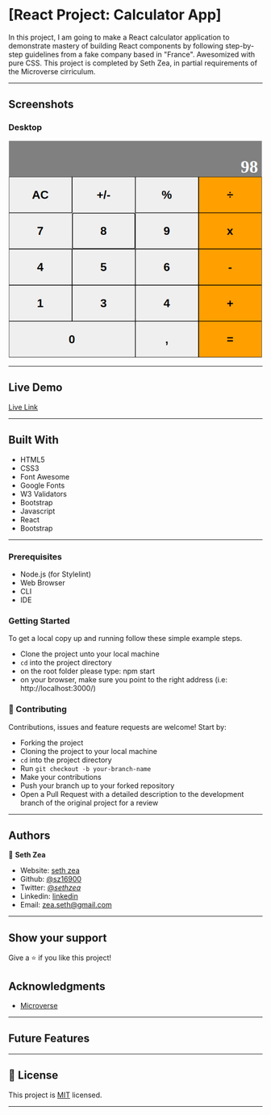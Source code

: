 # [React Project: Calculator App]

In this project, I am going to make a React calculator application to demonstrate mastery of building React components by following step-by-step guidelines from a fake company based in "France". Awesomized with pure CSS. This project is completed by Seth Zea, in partial requirements of the Microverse cirriculum.

---

## Screenshots

### Desktop

![Web](https://github.com/sz16900/calculator-react/blob/milestone-5-event-handlers/src/assets/images/calc.png?raw=true)

---

## Live Demo

[Live Link](https://early-dawn-bird-87654356.herokuapp.com/)

---

## Built With

- HTML5
- CSS3
- Font Awesome
- Google Fonts
- W3 Validators
- Bootstrap
- Javascript
- React
- Bootstrap

---

### Prerequisites

- Node.js (for Stylelint)
- Web Browser
- CLI
- IDE

### Getting Started

To get a local copy up and running follow these simple example steps.

- Clone the project unto your local machine
- `cd` into the project directory
- on the root folder please type: npm start
- on your browser, make sure you point to the right address (i.e: http://localhost:3000/)

### 🤝 Contributing

Contributions, issues and feature requests are welcome! Start by:

- Forking the project
- Cloning the project to your local machine
- `cd` into the project directory
- Run `git checkout -b your-branch-name`
- Make your contributions
- Push your branch up to your forked repository
- Open a Pull Request with a detailed description to the development branch of the original project for a review

---

## Authors

👤 **Seth Zea**

- Website: [seth zea](https://sethzea.com/)
- Github: [@sz16900](https://github.com/sz16900)
- Twitter: [@_sethzea_](https://twitter.com/_sethzea_)
- Linkedin: [linkedin](https://www.linkedin.com/in/seth-zea-9481a8148/)
- Email: zea.seth@gmail.com

---

## Show your support

Give a ⭐️ if you like this project!

## Acknowledgments

- [Microverse](https://microverse.org)

---

## Future Features

---

## 📝 License

This project is [MIT](lic.url) licensed.

---
